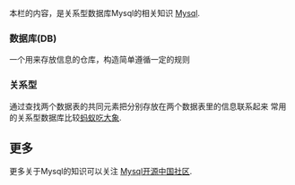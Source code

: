 ﻿
本栏的内容，是关系型数据库Mysql的相关知识 [Mysql](https://www.mysql.com/). 

### 数据库(DB)
一个用来存放信息的仓库，构造简单遵循一定的规则
### 关系型
通过查找两个数据表的共同元素把分别存放在两个数据表里的信息联系起来
常用的关系型数据库比较[蚂蚁吃大象](http://www.cnblogs.com/jeakeven/p/5344038.html).

## 更多

更多关于Mysql的知识可以关注 [Mysql开源中国社区](https://www.oschina.net/translate/tag/mysql).